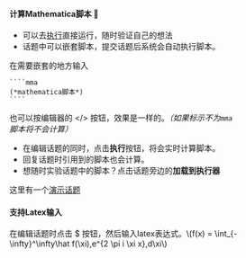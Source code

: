 #### 计算Mathematica脚本 :metal:
* 可以去[执行](/kernel)直接运行，随时验证自己的想法
* 话题中可以嵌套脚本，提交话题后系统会自动执行脚本。

在需要嵌套的地方输入

    ````mma
    (*mathematica脚本*)
    ````
也可以按编辑器的 </> 按钮，效果是一样的。*（如果标示不为`mma`脚本将不会计算）*
* 在编辑话题的同时，点击**执行**按钮，将会实时计算脚本。
* 回复话题时引用到的脚本也会计算。
* 想随时实验话题中的脚本？点击话题旁边的**加载到执行器**

这里有一个[演示话题](/topic/6)


#### 支持Latex输入
在编辑话题时点击 $ 按钮，然后输入latex表达式。\\(f(x) = \int_{-\infty}^\infty\hat f(\xi)\,e^{2 \pi i \xi x}\,d\xi\\)
